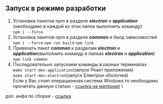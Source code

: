 ## **Запуск в режиме разработки**
1) Установка пакетов npm в разделе **_electron_**  и **_application_** (необходимо в каждой из этих папок выполнить команду) \
`npm i --force`
2) Установка пакетов npm в разделе **_common_** и билд зависомостей \
`npm i --force`
`npm run build`
`npm link`
3) Привязать пакет **_common_** к разделам **_electron_**  и **_application_**(выполнить команду в папках **_electron_**  и **_application_**)  \
   `npm link common`
4) Последовательно запускаем команды в разных терминалах \
`make start-dev-application`(запуск Реакт приложения) \
`make start-dev-electron`(запуск Електрон оболочки) \
Если у Вас стоит операционная система Windows то необходимо прочитать данную статью - 
   [ссылка на материал](https://stackoverflow.com/questions/2532234/how-to-run-a-makefile-in-windows) \






доп. инфа по сборке - [ссылка](https://polyakovdmitriy.ru/create-react-app-electron/)
